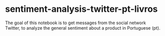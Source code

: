 # sentiment-analysis-twitter-pt-livros
The goal of this notebook is to get messages from the social network Twitter, to analyze the general sentiment about a product in Portuguese (pt).
